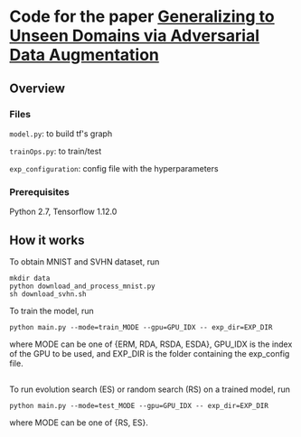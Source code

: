 # Code for the paper [Generalizing to Unseen Domains via Adversarial Data Augmentation](https://arxiv.org/abs/1805.12018)

## Overview

### Files

``model.py``: to build tf's graph

``trainOps.py``: to train/test

``exp_configuration``: config file with the hyperparameters

### Prerequisites

Python 2.7, Tensorflow 1.12.0

## How it works

To obtain MNIST and SVHN dataset, run

```
mkdir data
python download_and_process_mnist.py
sh download_svhn.sh
```

To train the model, run

```
python main.py --mode=train_MODE --gpu=GPU_IDX -- exp_dir=EXP_DIR
```
where MODE can be one of {ERM, RDA, RSDA, ESDA}, GPU_IDX is the index of the GPU to be used, and EXP_DIR is the folder containing the exp_config file.

##

To run evolution search (ES) or random search (RS) on a trained model, run

```
python main.py --mode=test_MODE --gpu=GPU_IDX -- exp_dir=EXP_DIR
```
where MODE can be one of {RS, ES}.
 
